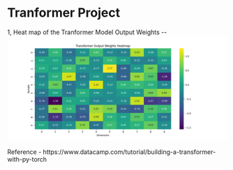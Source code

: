 <h1>
Tranformer Project
</h1>

1, Heat map of the Tranformer Model Output Weights -- ![Heat map of Tranformer Output Weights](Figure_1.png)


<p> Reference - https://www.datacamp.com/tutorial/building-a-transformer-with-py-torch</p>

